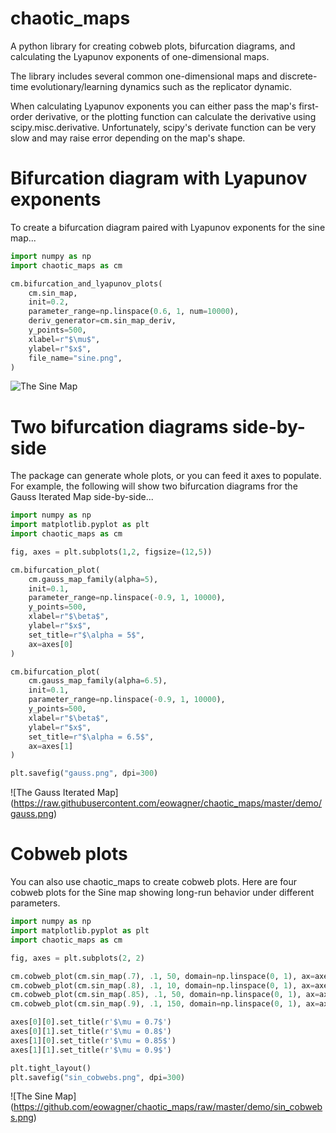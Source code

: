 # chaotic_maps
A python library for creating cobweb plots, bifurcation diagrams, and calculating the Lyapunov exponents of one-dimensional maps.

The library includes several common one-dimensional maps and discrete-time evolutionary/learning dynamics such as the replicator dynamic.

When calculating Lyapunov exponents you can either pass the map's first-order derivative, or the plotting function can calculate the derivative using scipy.misc.derivative.  Unfortunately, scipy's derivate function can be very slow and may raise error depending on the map's shape.

# Bifurcation diagram with Lyapunov exponents

To create a bifurcation diagram paired with Lyapunov exponents for the sine map...

```python
import numpy as np
import chaotic_maps as cm

cm.bifurcation_and_lyapunov_plots(
    cm.sin_map,
    init=0.2,
    parameter_range=np.linspace(0.6, 1, num=10000),
    deriv_generator=cm.sin_map_deriv,
    y_points=500,
    xlabel=r"$\mu$",
    ylabel=r"$x$",
    file_name="sine.png",
)

```

![The Sine Map](https://github.com/eowagner/chaotic_maps/raw/master/demo/sine.png)

# Two bifurcation diagrams side-by-side 

The package can generate whole plots, or you can feed it axes to populate.  For example, the following will show two bifurcation diagrams fror the Gauss Iterated Map side-by-side...

```python
import numpy as np
import matplotlib.pyplot as plt
import chaotic_maps as cm

fig, axes = plt.subplots(1,2, figsize=(12,5))

cm.bifurcation_plot(
    cm.gauss_map_family(alpha=5),
    init=0.1,
    parameter_range=np.linspace(-0.9, 1, 10000),
    y_points=500,
    xlabel=r"$\beta$",
    ylabel=r"$x$",
    set_title=r"$\alpha = 5$",
    ax=axes[0]
)

cm.bifurcation_plot(
    cm.gauss_map_family(alpha=6.5),
    init=0.1,
    parameter_range=np.linspace(-0.9, 1, 10000),
    y_points=500,
    xlabel=r"$\beta$",
    ylabel=r"$x$",
    set_title=r"$\alpha = 6.5$",
    ax=axes[1]
)

plt.savefig("gauss.png", dpi=300)
```

![The Gauss Iterated Map]
(https://raw.githubusercontent.com/eowagner/chaotic_maps/master/demo/gauss.png)

# Cobweb plots

You can also use chaotic_maps to create cobweb plots.  Here are four cobweb plots for the Sine map showing long-run behavior under different parameters.

```python
import numpy as np
import matplotlib.pyplot as plt
import chaotic_maps as cm

fig, axes = plt.subplots(2, 2)

cm.cobweb_plot(cm.sin_map(.7), .1, 50, domain=np.linspace(0, 1), ax=axes[0][0], ylabel=r'$x_{n+1}$')
cm.cobweb_plot(cm.sin_map(.8), .1, 10, domain=np.linspace(0, 1), ax=axes[0][1])
cm.cobweb_plot(cm.sin_map(.85), .1, 50, domain=np.linspace(0, 1), ax=axes[1][0], xlabel=r'$x_n$', ylabel=r'$x_{n+1}$')
cm.cobweb_plot(cm.sin_map(.9), .1, 150, domain=np.linspace(0, 1), ax=axes[1][1], xlabel=r'$x_n$')

axes[0][0].set_title(r'$\mu = 0.7$')
axes[0][1].set_title(r'$\mu = 0.8$')
axes[1][0].set_title(r'$\mu = 0.85$')
axes[1][1].set_title(r'$\mu = 0.9$')

plt.tight_layout()
plt.savefig("sin_cobwebs.png", dpi=300)
```

![The Sine Map]
(https://github.com/eowagner/chaotic_maps/raw/master/demo/sin_cobwebs.png)
